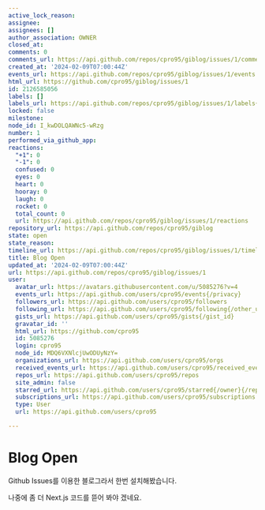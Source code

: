 ```yaml
---
active_lock_reason: 
assignee: 
assignees: []
author_association: OWNER
closed_at: 
comments: 0
comments_url: https://api.github.com/repos/cpro95/giblog/issues/1/comments
created_at: '2024-02-09T07:00:44Z'
events_url: https://api.github.com/repos/cpro95/giblog/issues/1/events
html_url: https://github.com/cpro95/giblog/issues/1
id: 2126585056
labels: []
labels_url: https://api.github.com/repos/cpro95/giblog/issues/1/labels{/name}
locked: false
milestone: 
node_id: I_kwDOLQAWNc5-wRzg
number: 1
performed_via_github_app: 
reactions:
  "+1": 0
  "-1": 0
  confused: 0
  eyes: 0
  heart: 0
  hooray: 0
  laugh: 0
  rocket: 0
  total_count: 0
  url: https://api.github.com/repos/cpro95/giblog/issues/1/reactions
repository_url: https://api.github.com/repos/cpro95/giblog
state: open
state_reason: 
timeline_url: https://api.github.com/repos/cpro95/giblog/issues/1/timeline
title: Blog Open
updated_at: '2024-02-09T07:00:44Z'
url: https://api.github.com/repos/cpro95/giblog/issues/1
user:
  avatar_url: https://avatars.githubusercontent.com/u/5085276?v=4
  events_url: https://api.github.com/users/cpro95/events{/privacy}
  followers_url: https://api.github.com/users/cpro95/followers
  following_url: https://api.github.com/users/cpro95/following{/other_user}
  gists_url: https://api.github.com/users/cpro95/gists{/gist_id}
  gravatar_id: ''
  html_url: https://github.com/cpro95
  id: 5085276
  login: cpro95
  node_id: MDQ6VXNlcjUwODUyNzY=
  organizations_url: https://api.github.com/users/cpro95/orgs
  received_events_url: https://api.github.com/users/cpro95/received_events
  repos_url: https://api.github.com/users/cpro95/repos
  site_admin: false
  starred_url: https://api.github.com/users/cpro95/starred{/owner}{/repo}
  subscriptions_url: https://api.github.com/users/cpro95/subscriptions
  type: User
  url: https://api.github.com/users/cpro95

---
```

# Blog Open

Github Issues를 이용한 블로그라서 한번 설치해봤습니다.

나중에 좀 더 Next.js 코드를 뜯어 봐야 겠네요.